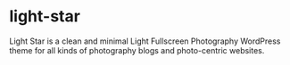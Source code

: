 # light-star
Light Star is a clean and minimal Light Fullscreen Photography WordPress theme for all kinds of photography blogs and photo-centric websites.
